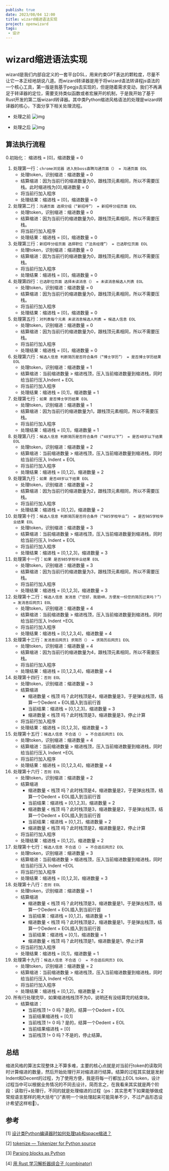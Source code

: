 ```yaml
---
publish: true
date: 2023/08/04 12:00
title: wizard缩进语法实现
project: openwizard
tags:
 - 设计
---
```


# wizard缩进语法实现

wizard是我们内部自定义的一套平台DSL，用来约束GPT表达的颗粒度，尽量不让它一本正经地胡说八道。而wizard转译器是用于将wizard语法转译程js语法的一个核心工具，第一版是我基于pegjs去实现的，但是随着需求变动，我们不再满足于转译器的定位，需要支持类似函数或者宏展开的机制，于是我开始了基于Rust开发的第二版wizard转译器。其中类Python缩进风格语法的处理是wizard转译器的核心，下面分享下相关处理流程。

- 处理之前
![img](/project/openwizard/wizard-transpiler/不合适1.png)

- 处理之后
![img](/project/openwizard/wizard-transpiler/处理-不合适1.png)

## 算法执行流程

 0.初始化： 缩进栈 = [0]，缩进数量 = 0

1. 处理第一行：`chrome浏览器 进入到boss直聘沟通页面（） = 沟通页面 EOL`
    - 处理token，识别缩进：缩进数量 = 0
    - 结算缩进：因为当前行的缩进数量为0，跟栈顶元素相同，所以不需要压栈。此时缩进栈为[0],缩进数量 = 0
    - 将当前行加入程序
    - 处理结果：缩进栈 = [0]，缩进数量 = 0
2. 处理第二行：`沟通页面 选择分组（“新招呼”） = 新招呼分组页面 EOL`
    - 处理token，识别缩进：缩进数量 = 0
    - 结算缩进：因为当前行的缩进数量为0，跟栈顶元素相同，所以不需要压栈。
    - 将当前行加入程序
    - 处理结果：缩进栈 = [0]，缩进数量 = 0
3. 处理第三行：`新招呼分组页面 选择职位（“法务经理”） = 已选职位页面 EOL`
    - 处理token，识别缩进：缩进数量 = 0
    - 结算缩进：因为当前行的缩进数量为0，跟栈顶元素相同，所以不需要压栈。
    - 将当前行加入程序
    - 处理结果：缩进栈 = [0]，缩进数量 = 0
4. 处理第四行：`已选职位页面 选择未读消息（） = 未读消息候选人列表 EOL`
    - 处理token，识别缩进：缩进数量 = 0
    - 结算缩进：因为当前行的缩进数量为0，跟栈顶元素相同，所以不需要压栈。
    - 将当前行加入程序
    - 处理结果：缩进栈 = [0]，缩进数量 = 0
5. 处理第五行：`对列表每个元素 未读消息候选人列表 = 候选人信息 EOL`
    - 处理token，识别缩进：缩进数量 = 0
    - 结算缩进：因为当前行的缩进数量为0，跟栈顶元素相同，所以不需要压栈。
    - 将当前行加入程序
    - 处理结果：缩进栈 = [0]，缩进数量 = 0
6. 处理第六行：`候选人信息 判断简历是否符合条件（“博士学历”） = 是否博士学历结果 EOL`
    - 处理token，识别缩进：缩进数量 = 1
    - 结算缩进：当前缩进数量 > 缩进栈顶，压入当前缩进数量到缩进栈，同时给当前行压入Indent + EOL
    - 将当前行加入程序
    - 处理结果：缩进栈 = [0,1]，缩进数量 = 1
7. 处理第七行：`如果 是否博士学历结果 EOL`
    - 处理token，识别缩进：缩进数量 = 1
    - 结算缩进：因为当前行的缩进数量为1，跟栈顶元素相同，所以不需要压栈。
    - 将当前行加入程序
    - 处理结果：缩进栈 = [0,1]，缩进数量 = 1
8. 处理第八行：`候选人信息 判断简历是否符合条件（“40岁以下”） = 是否40岁以下结果 EOL`
    - 处理token，识别缩进：缩进数量 = 2
    - 结算缩进：当前缩进数量 > 缩进栈顶，压入当前缩进数量到缩进栈，同时给当前行压入 Indent + EOL
    - 将当前行加入程序
    - 处理结果：缩进栈 = [0,1,2]，缩进数量 = 2
9. 处理第九行：`如果 是否40岁以下结果 EOL`
    - 处理token，识别缩进：缩进数量 = 2
    - 结算缩进：因为当前行的缩进数量为2，跟栈顶元素相同，所以不需要压栈。
    - 将当前行加入程序
    - 处理结果：缩进栈 = [0,1,2]，缩进数量 = 2
10. 处理第十行：`候选人信息 判断简历是否符合条件（“985学校毕业”） = 是否985学校毕业结果 EOL`
    - 处理token，识别缩进：缩进数量 = 3
    - 结算缩进：当前缩进数量 > 缩进栈顶，压入当前缩进数量到缩进栈，同时给当前行压入 Indent + EOL
    - 将当前行加入程序
    - 处理结果：缩进栈 = [0,1,2,3]，缩进数量 = 3
11. 处理第十一行：`如果 是否985学校毕业结果 EOL`
    - 处理token，识别缩进：缩进数量 = 3
    - 结算缩进：因为当前行的缩进数量为3，跟栈顶元素相同，所以不需要压栈。
    - 将当前行加入程序
    - 处理结果：缩进栈 = [0,1,2,3]，缩进数量 = 3
12. 处理第十二行：`候选人信息 发消息（“您好，我是HR，方便发一份您的简历过来吗？”） = 发消息后网页1 EOL`
    - 处理token，识别缩进：缩进数量 = 4
    - 结算缩进：当前缩进数量 > 缩进栈顶，压入当前缩进数量到缩进栈，同时给当前行压入 Indent +EOL
    - 将当前行加入程序
    - 处理结果：缩进栈 = [0,1,2,3,4]，缩进数量 = 4
13. 处理第十三行：`发消息后网页1 求简历（） = 求简历后网页1 EOL`
    - 处理token，识别缩进：缩进数量 = 4
    - 结算缩进：因为当前行的缩进数量为4，跟栈顶元素相同，所以不需要压栈。
    - 将当前行加入程序
    - 处理结果：缩进栈 = [0,1,2,3,4]，缩进数量 = 4
14. 处理第十四行：`否则 EOL`
    - 处理token，识别缩进：缩进数量 = 3
    - 结算缩进
        - 缩进数量 < 栈顶 吗？此时栈顶是4，缩进数量是3，于是弹出栈顶，结算一个Dedent + EOL插入到当前行首
        - 当前结果：缩进栈 = [0,1,2,3]，缩进数量 = 3
        - 缩进数量 < 栈顶 吗？此时栈顶是3，缩进数量是3，停止计算
    - 将当前行加入程序
    - 处理结果：缩进栈 = [0,1,2,3]，缩进数量 = 3
15. 处理第十五行：`候选人信息 不合适（） = 不合适后网页1 EOL`
    - 处理token，识别缩进：缩进数量 = 4
    - 结算缩进：当前缩进数量 > 缩进栈顶，压入当前缩进数量到缩进栈，同时给当前行压入 Indent +EOL
    - 将当前行加入程序
    - 处理结果：缩进栈 = [0,1,2,3,4]，缩进数量 = 4
16. 处理第十六行：`否则 EOL`
    - 处理token，识别缩进：缩进数量 = 2
    - 结算缩进
        - 缩进数量 < 栈顶 吗？此时栈顶是4，缩进数量是2，于是弹出栈顶，结算一个Dedent + EOL插入到当前行首
        - 当前结果：缩进栈 = [0,1,2,3]，缩进数量 = 2
        - 缩进数量 < 栈顶 吗？此时栈顶是3，缩进数量是2，于是弹出栈顶，结算一个Dedent + EOL插入到当前行首
        - 当前结果：缩进栈 = [0,1,2]，缩进数量 = 2
        - 缩进数量 < 栈顶 吗？此时栈顶是2，缩进数量是2，停止计算
    - 将当前行加入程序
    - 处理结果：缩进栈 = [0,1,2]，缩进数量 = 2
17. 处理第十七行：`候选人信息 不合适（） = 不合适后网页2 EOL`
    - 处理token，识别缩进：缩进数量 = 3
    - 结算缩进：当前缩进数量 > 缩进栈顶，压入当前缩进数量到缩进栈，同时给当前行压入 Indent +EOL
    - 将当前行加入程序
    - 处理结果：缩进栈 = [0,1,2,3]，缩进数量 = 3
18. 处理第十八行：`否则 EOL`
    - 处理token，识别缩进：缩进数量 = 1
    - 结算缩进
        - 缩进数量 < 栈顶 吗？此时栈顶是3，缩进数量是1，于是弹出栈顶，结算一个Dedent + EOL插入到当前行首
        - 当前结果：缩进栈 = [0,1,2]，缩进数量 = 1
        - 缩进数量 < 栈顶 吗？此时栈顶是2，缩进数量是1，于是弹出栈顶，结算一个Dedent + EOL插入到当前行首
        - 当前结果：缩进栈 = [0,1]，缩进数量 = 1
        - 缩进数量 < 栈顶 吗？此时栈顶是1，缩进数量是1，停止计算
    - 将当前行加入程序
    - 处理结果：缩进栈 = [0,1]，缩进数量 = 1
19. 处理第十九行：`候选人信息 不合适（） = 不合适后网页3 EOL`
    - 处理token，识别缩进：缩进数量 = 2
    - 结算缩进：当前缩进数量 > 缩进栈顶，压入当前缩进数量到缩进栈，同时给当前行压入 Indent +EOL
    - 将当前行加入程序
    - 处理结果：缩进栈 = [0,1,2]，缩进数量 = 2
20. 所有行处理完毕，如果缩进栈栈顶不为0，说明还有没结算完的结束块。
    - 结算缩进：
        - 当前栈顶 != 0 吗？是的，结算一个Dedent + EOL
        - 当前结果缩进栈 = [0,1]
        - 当前栈顶 != 0 吗？是的，结算一个Dedent + EOL
        - 当前结果缩进栈 = [0]
        - 当前栈顶 != 0 吗？不是的，停止结算。

## 总结

缩进风格的算法实现整体上不算多难，主要的核心点就是对当前行token的读取同时计算缩进的数量，然后开始处理行并对缩进进行结算。结算的过程其实就是发射Indent和Decent的过程，为了使用方便，我是将每一行都加上EOL token，设计过程当中可以根据业务情况的不同去设计。简而言之，在我看来其实就是两个阶段：读取行+处理行，不同的就是处理缩进的过程（ps：其实思考下如果能够做成常规语言那样的用大括号”{}”表明一个块处理起来可能简单不少，不过产品形态设计希望这样啦🐶）。

## 参考

[1] [设计类Python编译器时如何处理tab和space缩进？](https://www.zhihu.com/question/28773001)

[2] [tokenize — Tokenizer for Python source](https://docs.python.org/3/library/tokenize.html)

[3] [Parsing blocks as Python](https://stackoverflow.com/questions/50120724/parsing-blocks-as-python)

[4] [用 Rust 学习解析器组合子 (combinator)](https://rustmagazine.github.io/rust_magazine_2021/chapter_6/parser-combinator.html)
